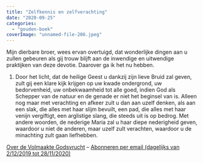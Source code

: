 ```yaml
---
title: "Zelfkennis en zelfverachting"
date: "2020-09-25"
categories: 
  - "gouden-boek"
coverImage: "unnamed-file-206.jpeg"
---
```


Mijn dierbare broer, wees ervan overtuigd, dat wonderlijke dingen aan u zullen gebeuren als gij trouw blijft aan de inwendige en uitwendige praktijken van deze devotie. Daarover ga ik het nu hebben.

1) Door het licht, dat de heilige Geest u dankzij zijn lieve Bruid zal geven, zult gij een klare kijk krijgen op uw kwade ondergrond, uw bedorvenheid, uw onbekwaamheid tot alle goed, indien God als Schepper van de natuur en de genade er niet het beginsel van is. Alleen nog maar met verachting en afkeer zult u dan aan uzelf denken, als aan een slak, die alles met haar slijm bevuilt, een pad, die alles met haar venijn vergiftigt, een arglistige slang, die steeds uit is op bedrog. Met andere woorden, de nederige Maria zal u haar diepe nederigheid geven, waardoor u niet de anderen, maar uzelf zult verachten, waardoor u de minachting zult gaan liefhebben.

[Over de Volmaakte Godsvrucht](/blog/een-jaar-lang-volmaakte-godsvrucht/) – [Abonneren per email (dagelijks van 2/12/2019 tot 28/11/2020)](http://eepurl.com/9RKvX)

